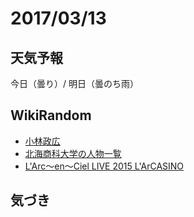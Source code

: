 # 2017/03/13

## 天気予報

今日（曇り）/ 明日（曇のち雨）

## WikiRandom

* [小林政広](https://ja.wikipedia.org/wiki/%E5%B0%8F%E6%9E%97%E6%94%BF%E5%BA%83)
* [北海商科大学の人物一覧](https://ja.wikipedia.org/wiki/%E5%8C%97%E6%B5%B7%E5%95%86%E7%A7%91%E5%A4%A7%E5%AD%A6%E3%81%AE%E4%BA%BA%E7%89%A9%E4%B8%80%E8%A6%A7)
* [L'Arc〜en〜Ciel LIVE 2015 L'ArCASINO](https://ja.wikipedia.org/wiki/L%27Arc%E3%80%9Cen%E3%80%9CCiel_LIVE_2015_L%27ArCASINO)

## 気づき

